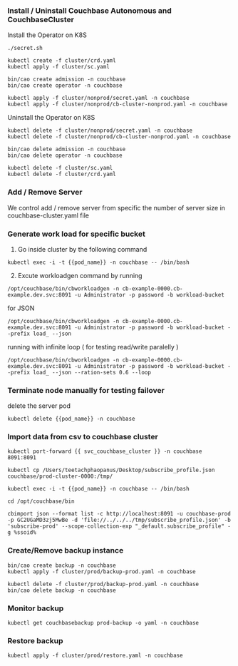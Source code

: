 ### Install / Uninstall Couchbase Autonomous and CouchbaseCluster
Install the Operator on K8S
```
./secret.sh

kubectl create -f cluster/crd.yaml
kubectl apply -f cluster/sc.yaml

bin/cao create admission -n couchbase
bin/cao create operator -n couchbase

kubectl apply -f cluster/nonprod/secret.yaml -n couchbase
kubectl apply -f cluster/nonprod/cb-cluster-nonprod.yaml -n couchbase

```
Uninstall the Operator on K8S
```
kubectl delete -f cluster/nonprod/secret.yaml -n couchbase
kubectl delete -f cluster/nonprod/cb-cluster-nonprod.yaml -n couchbase

bin/cao delete admission -n couchbase
bin/cao delete operator -n couchbase

kubectl delete -f cluster/sc.yaml
kubectl delete -f cluster/crd.yaml
```

### Add / Remove Server
We control add / remove server from specific the number of server size in couchbase-cluster.yaml file

### Generate work load for specific bucket
1. Go inside cluster by the following command 
```
kubectl exec -i -t {{pod_name}} -n couchbase -- /bin/bash
```
2. Excute workloadgen command by running 
```
/opt/couchbase/bin/cbworkloadgen -n cb-example-0000.cb-example.dev.svc:8091 -u Administrator -p password -b workload-bucket
```
for JSON
```
/opt/couchbase/bin/cbworkloadgen -n cb-example-0000.cb-example.dev.svc:8091 -u Administrator -p password -b workload-bucket --prefix load_ --json

```
running with infinite loop ( for testing read/write paralelly )
```
/opt/couchbase/bin/cbworkloadgen -n cb-example-0000.cb-example.dev.svc:8091 -u Administrator -p password -b workload-bucket --prefix load_ --json --ration-sets 0.6 --loop
```

### Terminate node manually for testing failover
delete the server pod 
```
kubectl delete {{pod_name}} -n couchbase
```

### Import data from csv to couchbase cluster

```
kubectl port-forward {{ svc_couchbase_cluster }} -n couchbase 8091:8091

kubectl cp /Users/teetachphaopanus/Desktop/subscribe_profile.json couchbase/prod-cluster-0000:/tmp/

kubectl exec -i -t {{pod_name}} -n couchbase -- /bin/bash

cd /opt/couchbase/bin

cbimport json --format list -c http://localhost:8091 -u couchbase-prod -p GC2UGaMD3zj5MwBe -d 'file://../../../tmp/subscribe_profile.json' -b 'subscribe-prod' --scope-collection-exp "_default.subscribe_profile" -g %ssoid% 
```

### Create/Remove backup instance
```
bin/cao create backup -n couchbase
kubectl apply -f cluster/prod/backup-prod.yaml -n couchbase

kubectl delete -f cluster/prod/backup-prod.yaml -n couchbase
bin/cao delete backup -n couchbase
```

### Monitor backup
```
kubectl get couchbasebackup prod-backup -o yaml -n couchbase
```

### Restore backup
```
kubectl apply -f cluster/prod/restore.yaml -n couchbase
```